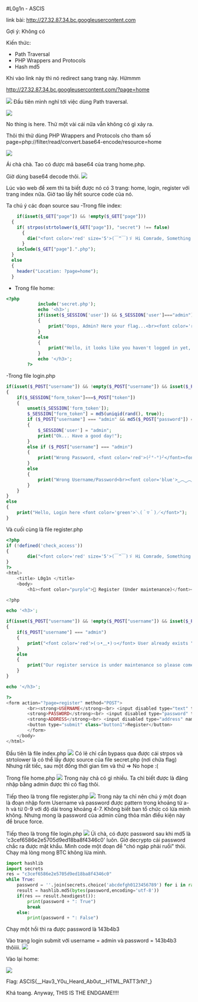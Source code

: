#L0g1n - ASCIS

link bài: http://27.32.87.34.bc.googleusercontent.com

Gợi ý: Không có

Kiến thức:
- Path Traversal
- PHP Wrappers and Protocols
- Hash md5

Khi vào link này thì nó redirect sang trang này. Hừmmm

http://27.32.87.34.bc.googleusercontent.com/?page=home

![](./img/home.png?raw=true)
Đầu tiên mình nghĩ tới việc dùng Path traversal.

![](./img/url_traversal.png?raw=true)

No thing is here.
Thử một vài cái nữa vẫn không có gì xảy ra.

Thôi thì thử dùng PHP Wrappers and Protocols
cho tham số page=php://filter/read/convert.base64-encode/resource=home

![](./img/base64_home.png?raw=true)

Ái chà chà. Tao có được mã base64 của trang home.php.

Giờ dùng base64 decode thôi.
![](./img/base64_home_terminal.png?raw=true)

Lúc vào web để xem thì ta biết được nó có 3 trang: home, login, register với trang index nữa.
Giờ tao lấy hết source code của nó.

Ta chú ý các đoạn source sau
-Trong file index:
```php
    if(isset($_GET["page"]) && !empty($_GET["page"]))
  {
    if( strpos(strtolower($_GET["page"]), "secret") !== false)
      {
        die("<font color='red' size='5'>(￣^￣)ゞ Hi Comrade, Something Wrong!</font>");
      }
    include($_GET["page"].".php");
  }
  else
  {
    header("Location: ?page=home");
  }
```
- Trong file home:
```php
<?php 
			include('secret.php');
			echo '<h3>';
			if(isset($_SESSION['user']) && $_SESSION['user']==="admin")
			{
				print("Oops, Admin? Here your flag...<br><font color='red'>( ノ-_-)ノ ( ノ-_-)ノ</font><font color='white'> $flag </font><font color='red'>ヾ(^-^ヽ)ヾ(^-^ヽ)</font>");
			}
			else
			{
				print("Hello, it looks like you haven't logged in yet, please <a href='?page=login'>L0g1n</a><br><br><font color='green'>!!(ﾒ￣ ￣)_θ☆°0°)/</font> <font color='blue'>(`⌒*)O-(`⌒´Q)</font> <font color='red'>(¬_¬'')ԅ(￣ε￣ԅ)</font>");
			}
			echo '</h3>';
		?>

```

-Trong file login.php

```php
if(isset($_POST["username"]) && !empty($_POST["username"]) && isset($_POST["password"]) && !empty($_POST["password"]) && isset($_POST["token"]))
{
	if($_SESSION["form_token"]===$_POST["token"])
	{
  		unset($_SESSION['form_token']);
  		$_SESSION["form_token"] = md5(uniqid(rand(), true));
  		if ($_POST["username"] === "admin" && md5($_POST["password"]) === "c3cef6586e2e5705d9ed18ba8f4346c0")
        {
  			$_SESSION['user'] = "admin";
  			print("Ok... Have a good day!");
  		}
  		else if ($_POST["username"] === "admin") 
  		{
  			print("Wrong Password, <font color='red'>(╯°-°)╯</font><font color='brown'>彡┻━┻</font>");
  		}
  		else
  		{
  			print("Wrong Username/Password<br><font color='blue'>‿︵‿︵‿︵‿</font><font color='red'>ヽ(°□° )ノ</font><font color='blue'>︵‿︵‿︵‿︵</font>");
  		}
	}
}
else 
{
	print("Hello, Login here <font color='green'>＼(＾▽＾)／</font>");
}

```

Và cuối cùng là file register.php

```php
<?php
if (!defined('check_access')) 
{
        die("<font color='red' size='5'>(￣^￣)ゞ Hi Comrade, Something Wrong!</font>");
}
?>
<html>
	<title> L0g1n </title>
	<body>
		<h1><font color="purple">🔗 Register (Under maintenance)</font></h1>

<?php

echo '<h3>';

if(isset($_POST["username"]) && !empty($_POST["username"]) && isset($_POST["password"]) && !empty($_POST["password"]))
{
	if($_POST["username"] === "admin") 
	{
		print("<font color='red'>(っ•﹏•)っ</font> User already exists ");
	}
	else
	{
		print("Our register service is under maintenance so please come back later.<br><font color='blue'>ヾ(⌐■_■)ノ♪</font>");
	}
}

echo '</h3>';

?>
<form action="?page=register" method="POST">
		<br><strong>USERNAME</strong><br> <input disabled type="text" title="Something very wrong!!!" pattern="[a-z0-9]{4,10}" name="username"/><br>
		<strong>PASSWORD</strong><br> <input disabled type="password" title="Something very wrong!!!" pattern="[a-h0-9]{4,7}" name="password" /><br>
		<strong>ADDRESS</strong><br> <input disabled type="address" name="address"> (Optional)<br><br>
		<button type="submit" class="button1">Register</button>
		</form>
	</body>
</html>

```
Đầu tiên là file index.php
![](./img/index_php.png?raw=true)
Có lẽ chỉ cần bypass qua được cái strpos và strtolower là có thể lấy được source của file secret.php (nơi chứa flag)
Nhưng rất tiếc, sau một đống thời gian tìm và thử => No hope :(

Trong file home.php
![](./img/home_php.png?raw=true)
Trong này chả có gì nhiều. Ta chỉ biết được là đăng nhập bằng admin được thì có flag thôi.

Tiếp theo là trong file register.php
![](./img/register_php.png?raw=true)
Trong này ta chỉ nên chú ý một đoạn là đoạn nhập form
Username và password được pattern trong khoảng từ a-h và từ 0-9 với độ dài trong khoảng 4-7.
Không biết ban tổ chức có lừa mình không. Nhưng mong là password của admin cũng thỏa mãn điều kiện này để bruce force.
  
Tiếp theo là trong file login.php
![](./img/login_php.png?raw=true)
Úi chà, có được password sau khi md5 là 'c3cef6586e2e5705d9ed18ba8f4346c0' luôn. Giờ decrypto cái password chắc ra được mật khẩu.
Mình code một đoạn để "chó ngáp phải ruồi" thôi. Chạy mà lòng mong BTC không lừa mình.

```python
import hashlib 
import secrets
res = "c3cef6586e2e5705d9ed18ba8f4346c0"
while True:
    password = ''.join(secrets.choice('abcdefgh0123456789') for i in range(7))
    result = hashlib.md5(bytes(password,encoding='utf-8'))
    if(res == result.hexdigest()):
        print(password + ": True")
        break
    else:
        print(password + ": False")
```

Chạy một hồi thì ra được password là 143b4b3



Vào trang login submit với username = admin và password = 143b4b3 thôiiii.
![](./img/logged_in.png?raw=true)

Vào lại home:

![](./img/flag.png?raw=true)

Flag:  ASCIS{__Hav3_Y0u_Heard_Ab0ut__HTML_PATT3rN?_} 

Khá toang. Anyway, THIS IS THE ENDGAME!!!!
